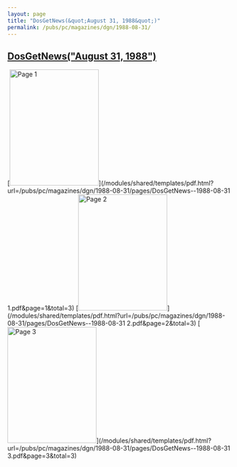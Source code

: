 ```yaml
---
layout: page
title: "DosGetNews(&quot;August 31, 1988&quot;)"
permalink: /pubs/pc/magazines/dgn/1988-08-31/
---
```


[DosGetNews("August 31, 1988")](http://archive.pcjs.org/pubs/pc/magazines/dgn/1988-08-31/DosGetNews--1988-08-31.pdf)
---

[<img id="page-1" src="http://archive.pcjs.org/pubs/pc/magazines/dgn/1988-08-31/thumbs/DosGetNews--1988-08-31 1.jpeg" width="200" height="260" alt="Page 1"/>](/modules/shared/templates/pdf.html?url=/pubs/pc/magazines/dgn/1988-08-31/pages/DosGetNews--1988-08-31 1.pdf&page=1&total=3)
[<img id="page-2" src="http://archive.pcjs.org/pubs/pc/magazines/dgn/1988-08-31/thumbs/DosGetNews--1988-08-31 2.jpeg" width="200" height="260" alt="Page 2"/>](/modules/shared/templates/pdf.html?url=/pubs/pc/magazines/dgn/1988-08-31/pages/DosGetNews--1988-08-31 2.pdf&page=2&total=3)
[<img id="page-3" src="http://archive.pcjs.org/pubs/pc/magazines/dgn/1988-08-31/thumbs/DosGetNews--1988-08-31 3.jpeg" width="200" height="260" alt="Page 3"/>](/modules/shared/templates/pdf.html?url=/pubs/pc/magazines/dgn/1988-08-31/pages/DosGetNews--1988-08-31 3.pdf&page=3&total=3)
